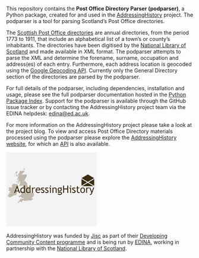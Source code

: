 This repository contains the __Post Office Directory Parser (podparser)__, a Python package, created for and used in the [AddressingHistory](http://addressinghistory.edina.ac.uk) project. The podparser is a tool for parsing Scotland’s Post Office directories.


The [Scottish Post Office directories](http://www.nls.uk/family-history/directories/post-office) are annual directories, from the period 1773 to 1911, that include an alphabetical list of a town’s or county’s inhabitants. The directories have been digitised by the [National Library of Scotland](http://www.nls.uk) and made available in XML format. The podparser attempts to parse the XML and determine the forename, surname, occupation and address(es) of each entry. Furthermore, each address location is geocoded using the [Google Geocoding API](http://code.google.com/apis/maps/documentation/geocoding/). Currently only the General Directory section of the directories are parsed by the podparser.

For full details of the podparser, including dependencies, installation and usage, please see the full podparser documentation hosted in the [Python Package Index](https://pythonhosted.org/podparser). Support for the podparser is available through the GitHub issue tracker or by contacting the AddressingHistory project team via the EDINA helpdesk: edina@ed.ac.uk.

For more information on the AddressingHistory project please take a look at the project blog. To view and access Post Office Directory materials processed using the podparser please explore the [AddressingHistory website](http://addressinghistory.edina.ac.uk), for which an [API](http://addressinghistory.edina.ac.uk/api) is also available.

![Addressing History](images/ahistory.jpg)

AddressingHistory was funded by [Jisc](http://www.jisc.ac.uk/) as part of their [Developing Community Content programme](http://www.jisc.ac.uk/whatwedo/programmes/digitisation/communitycontent.aspx) and is being run by [EDINA](http://edina.ac.uk), working in partnership with the [National Library of Scotland](http://www.nls.uk).
